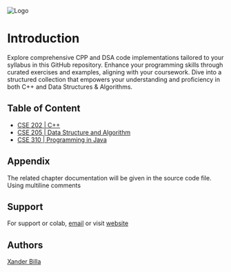 ![Logo](https://i.imgur.com/G6sWWqH.png)

# Introduction

Explore comprehensive CPP and DSA code implementations tailored to your syllabus in this GitHub repository. Enhance your programming skills through curated exercises and examples, aligning with your coursework. Dive into a structured collection that empowers your understanding and proficiency in both C++ and Data Structures & Algorithms.

## Table of Content

- [CSE 202 | C++](https://github.com/xanderbilla/LPU-Academics/tree/main/Navs/CSE202/CSE202.md)
- [CSE 205 | Data Structure and Algorithm](https://github.com/xanderbilla/LPU-Academics/tree/main/Navs/CSE205/CSE205.md)
- [CSE 310 | Programming in Java](https://github.com/xanderbilla/LPU-Academics/tree/main/Navs/CSE310/CSE310.md)

## Appendix

The related chapter documentation will be given in the source code file. Using multiline comments

## Support

For support or colab, [email](mailto:dev.xanderbilla@gmail.com) or visit [website](https://xanderbilla.com)

## Authors

[Xander Billa](https://xanderbilla.com)

